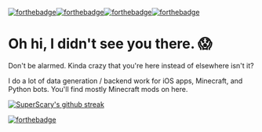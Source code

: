 [![forthebadge](https://forthebadge.com/images/badges/made-with-out-pants.svg)](https://forthebadge.com)[![forthebadge](https://forthebadge.com/images/badges/60-percent-of-the-time-works-every-time.svg)](https://forthebadge.com)[![forthebadge](https://forthebadge.com/images/badges/works-on-my-machine.svg)](https://forthebadge.com)[![forthebadge](https://forthebadge.com/images/badges/0-percent-optimized.svg)](https://forthebadge.com)

# Oh hi, I didn't see you there. 😱
Don't be alarmed. Kinda crazy that you're here instead of elsewhere isn't it? 

I do a lot of data generation / backend work for iOS apps, Minecraft, and Python bots. You'll find mostly Minecraft mods on here.

[![SuperScary's github streak](https://github-readme-streak-stats.herokuapp.com/?user=SuperScary&theme=onedark)](https://github.com/DenverCoder1/github-readme-streak-stats)


[![forthebadge](https://forthebadge.com/images/badges/built-with-love.svg)](https://forthebadge.com)
